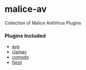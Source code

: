 # malice-av

Collection of Malice AntiVirus Plugins

### Plugins Included
 - [avg](https://github.com/maliceio/malice-av/blob/master/avg/README.md)
 - [clamav](https://github.com/maliceio/malice-av/blob/master/clamav/README.md)
 - [comodo](https://github.com/maliceio/malice-av/blob/master/comodo/README.md)
 - [fprot](https://github.com/maliceio/malice-av/blob/master/fprot/README.md)
